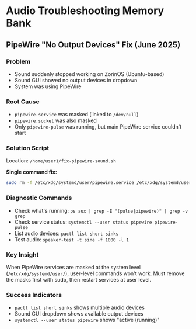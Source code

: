 # Audio Troubleshooting Memory Bank

## PipeWire "No Output Devices" Fix (June 2025)

### Problem
- Sound suddenly stopped working on ZorinOS (Ubuntu-based)
- Sound GUI showed no output devices in dropdown
- System was using PipeWire

### Root Cause
- `pipewire.service` was masked (linked to `/dev/null`)
- `pipewire.socket` was also masked
- Only `pipewire-pulse` was running, but main PipeWire service couldn't start

### Solution Script
Location: `/home/user1/fix-pipewire-sound.sh`

**Single command fix:**
```bash
sudo rm -f /etc/xdg/systemd/user/pipewire.service /etc/xdg/systemd/user/pipewire.socket && systemctl --user daemon-reload && systemctl --user enable pipewire.service pipewire.socket && systemctl --user start pipewire.service && systemctl --user restart pipewire-pulse.service
```

### Diagnostic Commands
- Check what's running: `ps aux | grep -E "(pulse|pipewire)" | grep -v grep`
- Check service status: `systemctl --user status pipewire pipewire-pulse`
- List audio devices: `pactl list short sinks`
- Test audio: `speaker-test -t sine -f 1000 -l 1`

### Key Insight
When PipeWire services are masked at the system level (`/etc/xdg/systemd/user/`), user-level commands won't work. Must remove the masks first with sudo, then restart services at user level.

### Success Indicators
- `pactl list short sinks` shows multiple audio devices
- Sound GUI dropdown shows available output devices
- `systemctl --user status pipewire` shows "active (running)"